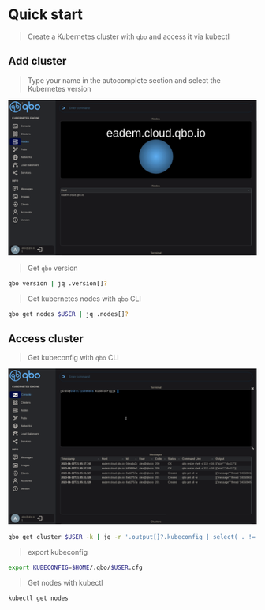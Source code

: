 # Quick start
> Create a Kubernetes cluster with `qbo` and access it via kubectl
## Add cluster
> Type  your name in the autocomplete section and select the Kubernetes version

![add cluster](img/add_cluster.gif)

> Get `qbo` version
```bash
qbo version | jq .version[]?
```
> Get kubernetes nodes with `qbo` CLI

```bash
qbo get nodes $USER | jq .nodes[]?
```
## Access cluster
> Get kubeconfig with `qbo` CLI

![get kubeconfig](img/get_kubeconfig.gif)

```bash
qbo get cluster $USER -k | jq -r '.output[]?.kubeconfig | select( . != null)' > $HOME/.qbo/$USER.cfg
```
> export kubeconfig
```bash
export KUBECONFIG=$HOME/.qbo/$USER.cfg
```
> Get nodes with kubectl
```bash
kubectl get nodes
```
